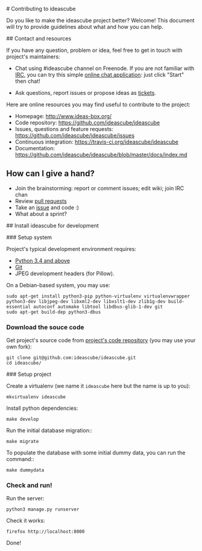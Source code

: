 # Contributing to ideascube

Do you like to make the ideascube project better? Welcome! This document
will try to provide guidelines about what and how you can help.


## Contact and resources

If you have any question, problem or idea, feel free to get in touch with
project's maintainers:

* Chat using #ideascube channel on Freenode. If you are not familiar with
  [IRC](https://en.wikipedia.org/wiki/Internet_Relay_Chat), you can try
  this simple [online chat application](https://kiwiirc.com/client/irc.freenode.net/?nick=new-user|?#ideascube):
  just click "Start" then chat!

* Ask questions, report issues or propose ideas as
  [tickets](https://github.com/ideascube/ideascube/issues).

Here are online resources you may find useful to contribute to the project:

* Homepage: <http://www.ideas-box.org/>
* Code repository: <https://github.com/ideascube/ideascube>
* Issues, questions and feature requests:
  <https://github.com/ideascube/ideascube/issues>
* Continuous integration: <https://travis-ci.org/ideascube/ideascube>
* Documentation: <https://github.com/ideascube/ideascube/blob/master/docs/index.md>


## How can I give a hand?

* Join the brainstorming: report or comment issues; edit wiki; join IRC chan
* Review [pull requests](https://github.com/ideascube/ideascube/pulls)
* Take an [issue](https://github.com/ideascube/ideascube/issues) and code :)
* What about a sprint?


## Install ideascube for development

### Setup system

Project's typical development environment requires:

* [Python 3.4 and above](https://www.python.org/)
* [Git](http://git-scm.com/)
* JPEG development headers (for Pillow).

On a Debian-based system, you may use:

    sudo apt-get install python3-pip python-virtualenv virtualenvwrapper python3-dev libjpeg-dev libxml2-dev libxslt1-dev zlib1g-dev build-essential autoconf automake libtool libdbus-glib-1-dev git
    sudo apt-get build-dep python3-dbus

### Download the souce code

Get project's source code from
[project's code repository](https://github.com/ideascube/ideascube)
(you may use your own fork):

    git clone git@github.com:ideascube/ideascube.git
    cd ideascube/

### Setup project

Create a virtualenv (we name it `ideascube` here but the name is up to you):

    mkvirtualenv ideascube

Install python dependencies:

    make develop

Run the initial database migration::

    make migrate

To populate the database with some initial dummy data, you can run the command::

    make dummydata

### Check and run!

Run the server:

    python3 manage.py runserver

Check it works:

    firefox http://localhost:8000

Done!
